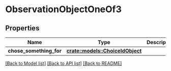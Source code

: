 # ObservationObjectOneOf3

## Properties

Name | Type | Description | Notes
------------ | ------------- | ------------- | -------------
**chose_something_for** | [**crate::models::ChoiceIdObject**](ChoiceIdObject.md) |  | 

[[Back to Model list]](../README.md#documentation-for-models) [[Back to API list]](../README.md#documentation-for-api-endpoints) [[Back to README]](../README.md)


